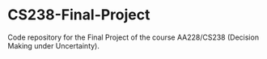 # CS238-Final-Project

Code repository for the Final Project of the course AA228/CS238 (Decision Making under Uncertainty).

